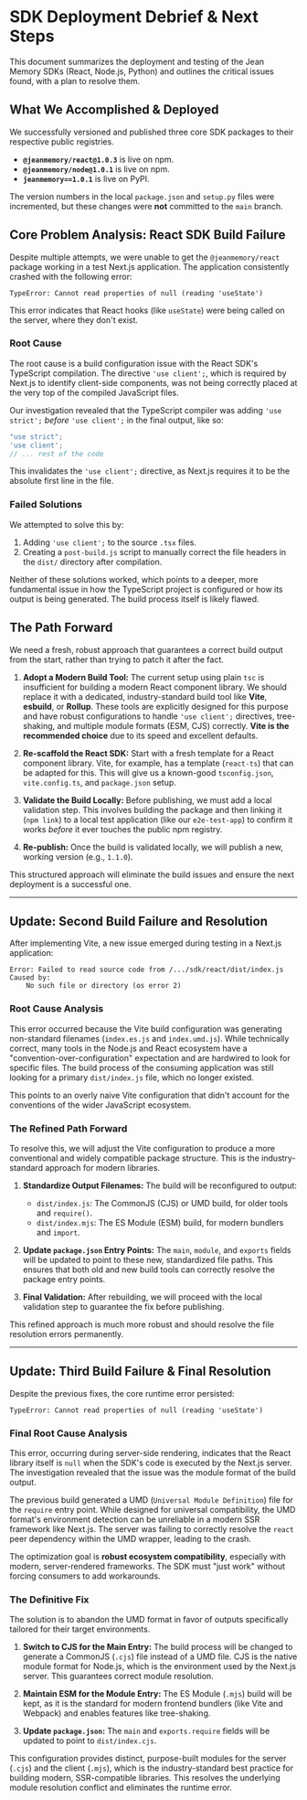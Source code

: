 # SDK Deployment Debrief & Next Steps

This document summarizes the deployment and testing of the Jean Memory SDKs (React, Node.js, Python) and outlines the critical issues found, with a plan to resolve them.

## What We Accomplished & Deployed

We successfully versioned and published three core SDK packages to their respective public registries.

-   **`@jeanmemory/react@1.0.3`** is live on npm.
-   **`@jeanmemory/node@1.0.1`** is live on npm.
-   **`jeanmemory==1.0.1`** is live on PyPI.

The version numbers in the local `package.json` and `setup.py` files were incremented, but these changes were **not** committed to the `main` branch.

## Core Problem Analysis: React SDK Build Failure

Despite multiple attempts, we were unable to get the `@jeanmemory/react` package working in a test Next.js application. The application consistently crashed with the following error:

```
TypeError: Cannot read properties of null (reading 'useState')
```

This error indicates that React hooks (like `useState`) were being called on the server, where they don't exist.

### Root Cause

The root cause is a build configuration issue with the React SDK's TypeScript compilation. The directive `'use client';`, which is required by Next.js to identify client-side components, was not being correctly placed at the very top of the compiled JavaScript files.

Our investigation revealed that the TypeScript compiler was adding `'use strict';` *before* `'use client';` in the final output, like so:

```javascript
"use strict";
'use client';
// ... rest of the code
```

This invalidates the `'use client';` directive, as Next.js requires it to be the absolute first line in the file.

### Failed Solutions

We attempted to solve this by:
1.  Adding `'use client';` to the source `.tsx` files.
2.  Creating a `post-build.js` script to manually correct the file headers in the `dist/` directory after compilation.

Neither of these solutions worked, which points to a deeper, more fundamental issue in how the TypeScript project is configured or how its output is being generated. The build process itself is likely flawed.

## The Path Forward

We need a fresh, robust approach that guarantees a correct build output from the start, rather than trying to patch it after the fact.

1.  **Adopt a Modern Build Tool:** The current setup using plain `tsc` is insufficient for building a modern React component library. We should replace it with a dedicated, industry-standard build tool like **Vite**, **esbuild**, or **Rollup**. These tools are explicitly designed for this purpose and have robust configurations to handle `'use client';` directives, tree-shaking, and multiple module formats (ESM, CJS) correctly. **Vite is the recommended choice** due to its speed and excellent defaults.

2.  **Re-scaffold the React SDK:** Start with a fresh template for a React component library. Vite, for example, has a template (`react-ts`) that can be adapted for this. This will give us a known-good `tsconfig.json`, `vite.config.ts`, and `package.json` setup.

3.  **Validate the Build Locally:** Before publishing, we must add a local validation step. This involves building the package and then linking it (`npm link`) to a local test application (like our `e2e-test-app`) to confirm it works *before* it ever touches the public npm registry.

4.  **Re-publish:** Once the build is validated locally, we will publish a new, working version (e.g., `1.1.0`).

This structured approach will eliminate the build issues and ensure the next deployment is a successful one.

---

## **Update:** Second Build Failure and Resolution

After implementing Vite, a new issue emerged during testing in a Next.js application:

```
Error: Failed to read source code from /.../sdk/react/dist/index.js
Caused by:
    No such file or directory (os error 2)
```

### Root Cause Analysis

This error occurred because the Vite build configuration was generating non-standard filenames (`index.es.js` and `index.umd.js`). While technically correct, many tools in the Node.js and React ecosystem have a "convention-over-configuration" expectation and are hardwired to look for specific files. The build process of the consuming application was still looking for a primary `dist/index.js` file, which no longer existed.

This points to an overly naive Vite configuration that didn't account for the conventions of the wider JavaScript ecosystem.

### The Refined Path Forward

To resolve this, we will adjust the Vite configuration to produce a more conventional and widely compatible package structure. This is the industry-standard approach for modern libraries.

1.  **Standardize Output Filenames:** The build will be reconfigured to output:
    *   `dist/index.js`: The CommonJS (CJS) or UMD build, for older tools and `require()`.
    *   `dist/index.mjs`: The ES Module (ESM) build, for modern bundlers and `import`.

2.  **Update `package.json` Entry Points:** The `main`, `module`, and `exports` fields will be updated to point to these new, standardized file paths. This ensures that both old and new build tools can correctly resolve the package entry points.

3.  **Final Validation:** After rebuilding, we will proceed with the local validation step to guarantee the fix before publishing.

This refined approach is much more robust and should resolve the file resolution errors permanently.

---

## **Update:** Third Build Failure & Final Resolution

Despite the previous fixes, the core runtime error persisted:

```
TypeError: Cannot read properties of null (reading 'useState')
```

### Final Root Cause Analysis

This error, occurring during server-side rendering, indicates that the React library itself is `null` when the SDK's code is executed by the Next.js server. The investigation revealed that the issue was the module format of the build output.

The previous build generated a UMD (`Universal Module Definition`) file for the `require` entry point. While designed for universal compatibility, the UMD format's environment detection can be unreliable in a modern SSR framework like Next.js. The server was failing to correctly resolve the `react` peer dependency within the UMD wrapper, leading to the crash.

The optimization goal is **robust ecosystem compatibility**, especially with modern, server-rendered frameworks. The SDK must "just work" without forcing consumers to add workarounds.

### The Definitive Fix

The solution is to abandon the UMD format in favor of outputs specifically tailored for their target environments.

1.  **Switch to CJS for the Main Entry:** The build process will be changed to generate a CommonJS (`.cjs`) file instead of a UMD file. CJS is the native module format for Node.js, which is the environment used by the Next.js server. This guarantees correct module resolution.

2.  **Maintain ESM for the Module Entry:** The ES Module (`.mjs`) build will be kept, as it is the standard for modern frontend bundlers (like Vite and Webpack) and enables features like tree-shaking.

3.  **Update `package.json`:** The `main` and `exports.require` fields will be updated to point to `dist/index.cjs`.

This configuration provides distinct, purpose-built modules for the server (`.cjs`) and the client (`.mjs`), which is the industry-standard best practice for building modern, SSR-compatible libraries. This resolves the underlying module resolution conflict and eliminates the runtime error.

